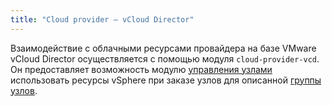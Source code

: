 ```yaml
---
title: "Cloud provider — vCloud Director"
---
```


Взаимодействие с облачными ресурсами провайдера на базе VMware vCloud Director осуществляется с помощью модуля `cloud-provider-vcd`. Он предоставляет возможность модулю [управления узлами](../../modules/040-node-manager/) использовать ресурсы vSphere при заказе узлов для описанной [группы узлов](../../modules/040-node-manager/cr.html#nodegroup).

